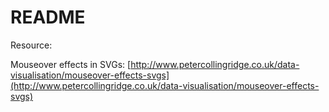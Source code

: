 README
====


Resource:

Mouseover effects in SVGs: [http://www.petercollingridge.co.uk/data-visualisation/mouseover-effects-svgs](http://www.petercollingridge.co.uk/data-visualisation/mouseover-effects-svgs)

